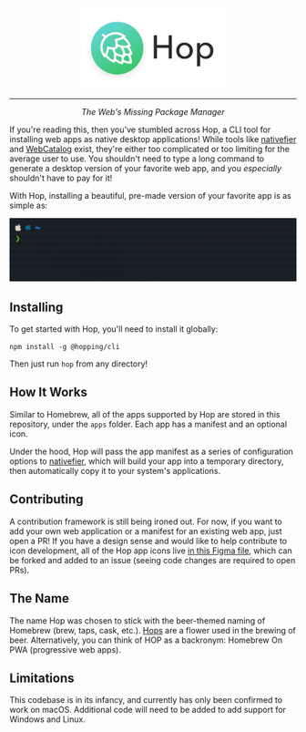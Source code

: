 <p align="center"><img width="250px" src="./assets/header.png"></p>

---

<p align="center">
<i>The Web's Missing Package Manager</i>
</p>

If you're reading this, then you've stumbled across Hop, a CLI tool for installing web apps as native desktop applications! While tools like [nativefier](https://github.com/nativefier/nativefier) and [WebCatalog](https://webcatalog.app/) exist, they're either too complicated or too limiting for the average user to use. You shouldn't need to type a long command to generate a desktop version of your favorite web app, and you _especially_ shouldn't have to pay for it!

With Hop, installing a beautiful, pre-made version of your favorite app is as simple as:

![Hop](./assets/hop.gif)

## Installing

To get started with Hop, you'll need to install it globally:

```
npm install -g @hopping/cli
```

Then just run `hop` from any directory!

## How It Works

Similar to Homebrew, all of the apps supported by Hop are stored in this repository, under the `apps` folder. Each app has a manifest and an optional icon.

Under the hood, Hop will pass the app manifest as a series of configuration options to [nativefier](https://github.com/nativefier/nativefier), which will build your app into a temporary directory, then automatically copy it to your system's applications.

## Contributing

A contribution framework is still being ironed out. For now, if you want to add your own web application or a manifest for an existing web app, just open a PR! If you have a design sense and would like to help contribute to icon development, all of the Hop app icons live [in this Figma file](https://www.figma.com/file/QQOdNUBnwGGimz8vXxDiVJ/Hop-App-Icons?node-id=0%3A1), which can be forked and added to an issue (seeing code changes are required to open PRs).

## The Name

The name Hop was chosen to stick with the beer-themed naming of Homebrew (brew, taps, cask, etc.). [Hops](https://en.wikipedia.org/wiki/Hops) are a flower used in the brewing of beer. Alternatively, you can think of HOP as a backronym: Homebrew On PWA (progressive web apps).

## Limitations

This codebase is in its infancy, and currently has only been confirmed to work on macOS. Additional code will need to be added to add support for Windows and Linux.
